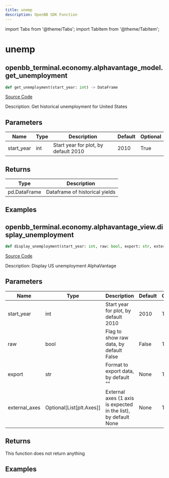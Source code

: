 ```yaml
---
title: unemp
description: OpenBB SDK Function
---
```


import Tabs from '@theme/Tabs';
import TabItem from '@theme/TabItem';

# unemp

<Tabs>
<TabItem value="model" label="Model" default>

## openbb_terminal.economy.alphavantage_model.get_unemployment

```python title='openbb_terminal/economy/alphavantage_model.py'
def get_unemployment(start_year: int) -> DataFrame
```
[Source Code](https://github.com/OpenBB-finance/OpenBBTerminal/tree/main/openbb_terminal/economy/alphavantage_model.py#L284)

Description: Get historical unemployment for United States

## Parameters

| Name | Type | Description | Default | Optional |
| ---- | ---- | ----------- | ------- | -------- |
| start_year | int | Start year for plot, by default 2010 | 2010 | True |

## Returns

| Type | Description |
| ---- | ----------- |
| pd.DataFrame | Dataframe of historical yields |

## Examples



</TabItem>
<TabItem value="view" label="View">

## openbb_terminal.economy.alphavantage_view.display_unemployment

```python title='openbb_terminal/economy/alphavantage_view.py'
def display_unemployment(start_year: int, raw: bool, export: str, external_axes: Optional[List[matplotlib.axes._axes.Axes]]) -> None
```
[Source Code](https://github.com/OpenBB-finance/OpenBBTerminal/tree/main/openbb_terminal/economy/alphavantage_view.py#L377)

Description: Display US unemployment AlphaVantage

## Parameters

| Name | Type | Description | Default | Optional |
| ---- | ---- | ----------- | ------- | -------- |
| start_year | int | Start year for plot, by default 2010 | 2010 | True |
| raw | bool | Flag to show raw data, by default False | False | True |
| export | str | Format to export data, by default "" | None | True |
| external_axes | Optional[List[plt.Axes]] | External axes (1 axis is expected in the list), by default None | None | True |

## Returns

This function does not return anything

## Examples



</TabItem>
</Tabs>